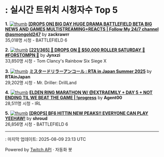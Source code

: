 # : 실시간 트위치 시청자수 Top 5

**1.** [![thumb](https://static-cdn.jtvnw.net/previews-ttv/live_user_zackrawrr-320x180.jpg)](https://twitch.tv/zackrawrr)
**[[DROPS ON] BIG DAY HUGE DRAMA BATTLEFIELD BETA BIG NEWS AND GAMES MULTISTREAMING+REACTS | Follow My 24/7 channel @asmongold247](https://twitch.tv/zackrawrr)** by **zackrawrr**<br>35,018명 시청  - BATTLEFIELD 6

**2.** [![thumb](https://static-cdn.jtvnw.net/previews-ttv/live_user_jynxzi-320x180.jpg)](https://twitch.tv/Jynxzi)
**[[221/365] 🚨 DROPS ON 🚨 $50,000 ROLLER SATURDAY 🚨 #FORSTOMPN 🚨](https://twitch.tv/Jynxzi)** by **Jynxzi**<br>33,850명 시청  - Tom Clancy's Rainbow Six Siege X

**3.** [![thumb](https://static-cdn.jtvnw.net/previews-ttv/live_user_rtainjapan-320x180.jpg)](https://twitch.tv/RTAinJapan)
**[ミスタードリラーアンコール : RTA in Japan Summer 2025](https://twitch.tv/RTAinJapan)** by **RTAinJapan**<br>29,202명 시청  - Mr. Driller: DrillLand

**4.** [![thumb](https://static-cdn.jtvnw.net/previews-ttv/live_user_agent00-320x180.jpg)](https://twitch.tv/Agent00)
**[ELDEN RING MARATHON W/ @EXTRAEMILY + DAY 5 + NOT ENDING TIL WE BEAT THE GAME | !progress](https://twitch.tv/Agent00)** by **Agent00**<br>28,511명 시청  - IRL

**5.** [![thumb](https://static-cdn.jtvnw.net/previews-ttv/live_user_shroud-320x180.jpg)](https://twitch.tv/shroud)
**[[DROPS] BF6 HITTIN NEW PEAKS!! EVERYONE CAN PLAY YEEHAW!](https://twitch.tv/shroud)** by **shroud**<br>26,856명 시청  - BATTLEFIELD 6


---
: 마지막 업데이트: 2025-08-09 23:13 UTC

Powered by [Twitch API](https://dev.twitch.tv/docs/api/reference) · 자동화 봇